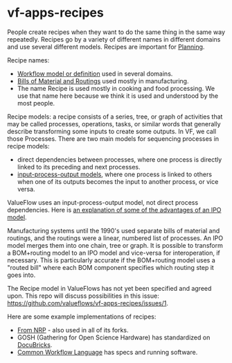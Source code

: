# vf-apps-recipes

People create recipes when they want to do the same thing in the same way repeatedly. Recipes go by a variety of different names in different domains and use several different models. Recipes are important for [Planning](https://github.com/valueflows/vf-apps-planning).

Recipe names:
* [Workflow model or definition](https://en.wikipedia.org/wiki/Workflow) used in several domains.
* [Bills of Material and Routings](https://www.managementstudyguide.com/production-module-bom-and-routing.htm) used mostly in manufacturing.
* The name Recipe is used mostly in cooking and food processing. We use that name here because we think it is used and understood by the most people.

Recipe models: a recipe consists of a series, tree, or graph of activities that may be called processes, operations, tasks, or similar words that generally describe transforming some inputs to create some outputs. In VF, we call those Processes. There are two main models for sequencing processes in recipe models:
* direct dependencies between processes, where one process is directly linked to its preceding and next processes.
* [input-process-output models](https://en.wikipedia.org/wiki/IPO_model), where one process is linked to others when one of its outputs becomes the input to another process, or vice versa.

ValueFlow uses an input-process-output model, not direct process dependencies. Here is [an explanation of some of the advantages of an IPO model](https://github.com/FreedomCoop/valuenetwork/wiki/Loose-coupling-vs-tight-coupling,-or,-direct-process-dependencies-vs-resource-flows).

Manufacturing systems until the 1990's used separate bills of material and routings, and the routings were a linear, numbered list of processes. An IPO model merges them into one chain, tree or graph. It is possible to transform a BOM+routing model to an IPO model and vice-versa for interoperation, if necessary. This is particularly accurate if the BOM+routing model uses a "routed bill" where each BOM component specifies which routing step it goes into.

The Recipe model in ValueFlows has not yet been specified and agreed upon. This repo will discuss possibilities in this issue: https://github.com/valueflows/vf-apps-recipes/issues/1.

Here are some example implementations of recipes:
* [From NRP](https://speakerdeck.com/mikorizal/5-nrp-recipe-concepts-and-tutorial) - also used in all of its forks.
* GOSH (Gathering for Open Science Hardware) has standardized on [DocuBricks](http://www.docubricks.com/).
* [Common Workflow Language](https://www.commonwl.org/) has specs and running software.
